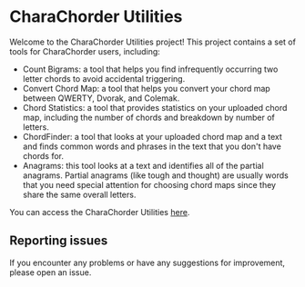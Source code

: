 # CharaChorder Utilities

Welcome to the CharaChorder Utilities project! This project contains a set of tools for CharaChorder users, including:

- Count Bigrams: a tool that helps you find infrequently occurring two letter chords to avoid accidental triggering.
- Convert Chord Map: a tool that helps you convert your chord map between QWERTY, Dvorak, and Colemak.
- Chord Statistics: a tool that provides statistics on your uploaded chord map, including the number of chords and breakdown by number of letters.
- ChordFinder: a tool that looks at your uploaded chord map and a text and finds common words and phrases in the text that you don't have chords for.
- Anagrams: this tool looks at a text and identifies all of the partial anagrams. Partial anagrams (like tough and thought) are usually words that you need special attention for choosing chord maps since they share the same overall letters.

You can access the CharaChorder Utilities [here](https://jdestgermain.github.io/CharaChorder-utilities/).

## Reporting issues

If you encounter any problems or have any suggestions for improvement, please open an issue.

